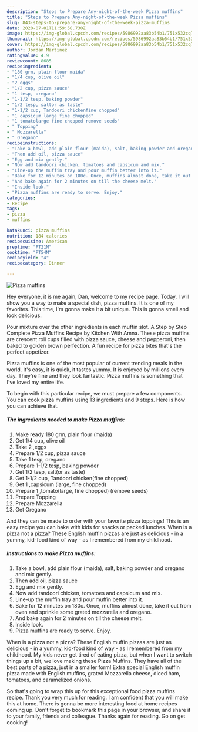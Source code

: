 ```yaml
---
description: "Steps to Prepare Any-night-of-the-week Pizza muffins"
title: "Steps to Prepare Any-night-of-the-week Pizza muffins"
slug: 843-steps-to-prepare-any-night-of-the-week-pizza-muffins
date: 2020-07-01T11:59:58.730Z
image: https://img-global.cpcdn.com/recipes/5986992aa83b54b1/751x532cq70/pizza-muffins-recipe-main-photo.jpg
thumbnail: https://img-global.cpcdn.com/recipes/5986992aa83b54b1/751x532cq70/pizza-muffins-recipe-main-photo.jpg
cover: https://img-global.cpcdn.com/recipes/5986992aa83b54b1/751x532cq70/pizza-muffins-recipe-main-photo.jpg
author: Jordan Martinez
ratingvalue: 4.9
reviewcount: 8685
recipeingredient:
- "180 grm, plain flour maida"
- "1/4 cup, olive oil"
- "2 eggs"
- "1/2 cup, pizza sauce"
- "1 tesp, oregano"
- "1-1/2 tesp, baking powder"
- "1/2 tesp, saltor as taste"
- "1-1/2 cup, Tandoori chickenfine chopped"
- "1 capsicum large fine chopped"
- "1 tomatolarge fine chopped remove seeds"
- " Topping"
- " Mozzarella"
- " Oregano"
recipeinstructions:
- "Take a bowl, add plain flour (maida), salt, baking powder and oregano and mix gently."
- "Then add oil, pizza sauce"
- "Egg and mix gently."
- "Now add tandoori chicken, tomatoes and capsicum and mix."
- "Line-up the muffin tray and pour muffin better into it."
- "Bake for 12 minutes on 180c. Once, muffins almost done, take it out from oven and sprinkle some grated mozzarella and oregano."
- "And bake again for 2 minutes on till the cheese melt."
- "Inside look."
- "Pizza muffins are ready to serve. Enjoy."
categories:
- Recipe
tags:
- pizza
- muffins

katakunci: pizza muffins 
nutrition: 184 calories
recipecuisine: American
preptime: "PT21M"
cooktime: "PT54M"
recipeyield: "4"
recipecategory: Dinner

---
```



![Pizza muffins](https://img-global.cpcdn.com/recipes/5986992aa83b54b1/751x532cq70/pizza-muffins-recipe-main-photo.jpg)

Hey everyone, it is me again, Dan, welcome to my recipe page. Today, I will show you a way to make a special dish, pizza muffins. It is one of my favorites. This time, I'm gonna make it a bit unique. This is gonna smell and look delicious.

Pour mixture over the other ingredients in each muffin slot. A Step by Step Complete Pizza Muffins Recipe by Kitchen With Amna. These pizza muffins are crescent roll cups filled with pizza sauce, cheese and pepperoni, then baked to golden brown perfection. A fun recipe for pizza bites that&#39;s the perfect appetizer.

Pizza muffins is one of the most popular of current trending meals in the world. It's easy, it is quick, it tastes yummy. It is enjoyed by millions every day. They're fine and they look fantastic. Pizza muffins is something that I've loved my entire life.


To begin with this particular recipe, we must prepare a few components. You can cook pizza muffins using 13 ingredients and 9 steps. Here is how you can achieve that.

<!--inarticleads1-->

##### The ingredients needed to make Pizza muffins:

1. Make ready 180 grm, plain flour (maida)
1. Get 1/4 cup, olive oil
1. Take 2 ,eggs
1. Prepare 1/2 cup, pizza sauce
1. Take 1 tesp, oregano
1. Prepare 1-1/2 tesp, baking powder
1. Get 1/2 tesp, salt(or as taste)
1. Get 1-1/2 cup, Tandoori chicken(fine chopped)
1. Get 1 ,capsicum (large, fine chopped)
1. Prepare 1 ,tomato(large, fine chopped) (remove seeds)
1. Prepare  Topping
1. Prepare  Mozzarella
1. Get  Oregano


And they can be made to order with your favorite pizza toppings! This is an easy recipe you can bake with kids for snacks or packed lunches. When is a pizza not a pizza? These English muffin pizzas are just as delicious - in a yummy, kid-food kind of way - as I remembered from my childhood. 

<!--inarticleads2-->

##### Instructions to make Pizza muffins:

1. Take a bowl, add plain flour (maida), salt, baking powder and oregano and mix gently.
1. Then add oil, pizza sauce
1. Egg and mix gently.
1. Now add tandoori chicken, tomatoes and capsicum and mix.
1. Line-up the muffin tray and pour muffin better into it.
1. Bake for 12 minutes on 180c. Once, muffins almost done, take it out from oven and sprinkle some grated mozzarella and oregano.
1. And bake again for 2 minutes on till the cheese melt.
1. Inside look.
1. Pizza muffins are ready to serve. Enjoy.


When is a pizza not a pizza? These English muffin pizzas are just as delicious - in a yummy, kid-food kind of way - as I remembered from my childhood. My kids never get tired of eating pizza, but when I want to switch things up a bit, we love making these Pizza Muffins. They have all of the best parts of a pizza, just in a smaller form! Extra special English muffin pizza made with English muffins, grated Mozzarella cheese, diced ham, tomatoes, and caramelized onions. 

So that's going to wrap this up for this exceptional food pizza muffins recipe. Thank you very much for reading. I am confident that you will make this at home. There is gonna be more interesting food at home recipes coming up. Don't forget to bookmark this page in your browser, and share it to your family, friends and colleague. Thanks again for reading. Go on get cooking!
